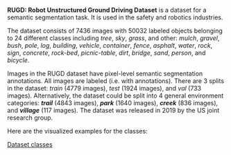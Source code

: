 **RUGD: Robot Unstructured Ground Driving Dataset** is a dataset for a semantic segmentation task. It is used in the safety and robotics industries. 

The dataset consists of 7436 images with 50032 labeled objects belonging to 24 different classes including *tree*, *sky*, *grass*, and other: *mulch*, *gravel*, *bush*, *pole*, *log*, *building*, *vehicle*, *container*, *fence*, *asphalt*, *water*, *rock*, *sign*, *concrete*, *rock-bed*, *picnic-table*, *dirt*, *bridge*, *sand*, *person*, and *bicycle*.

Images in the RUGD dataset have pixel-level semantic segmentation annotations. All images are labeled (i.e. with annotations). There are 3 splits in the dataset: *train* (4779 images), *test* (1924 images), and *val* (733 images). Alternatively, the dataset could be split into 4 general environment categories: ***trail*** (4843 images), ***park*** (1640 images), ***creek*** (836 images), and ***village*** (117 images). The dataset was released in 2019 by the US joint research group.

Here are the visualized examples for the classes:

[Dataset classes](https://github.com/dataset-ninja/rugd/raw/main/visualizations/classes_preview.webm)
